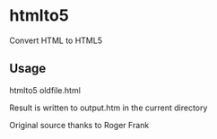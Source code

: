 # htmlto5
Convert HTML to HTML5

## Usage
htmlto5 oldfile.html

Result is written to output.htm in the current directory


Original source thanks to Roger Frank
